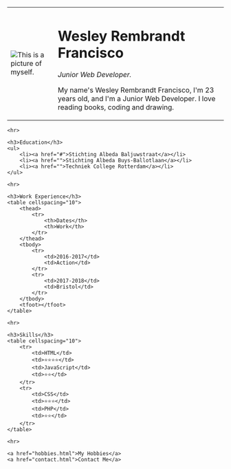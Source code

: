 <html lang="en">

<head>
    <meta charset="UTF-8">
    <meta name="viewport" content="width=device-width, initial-scale=1.0">
    <title>Wesley's Personal Site</title>
</head>

<body>
    <table cellspacing="20">
        <tr>
            <td><img src="img/wes1-modified.png" alt="This is a picture of myself."></td>
            <td>
                <h1>Wesley Rembrandt Francisco</h1>
                <p><em>Junior Web Developer.</em></p>
                <p>My name's Wesley Rembrandt Francisco, I'm 23 years old, and I'm a Junior Web Developer. I love reading books,
                    coding and drawing.
                </p>
            </td>
        </tr>
    </table>

    <hr>

    <h3>Education</h3>
    <ul>
        <li><a href="#">Stichting Albeda Baljuwstraat</a></li>
        <li><a href="">Stichting Albeda Buys-Ballotlaan</a></li>
        <li><a href="">Techniek College Rotterdam</a></li>
    </ul>

    <hr>

    <h3>Work Experience</h3>
    <table cellspacing="10">
        <thead>
            <tr>
                <th>Dates</th>
                <th>Work</th>
            </tr>
        </thead>
        <tbody>
            <tr>
                <td>2016-2017</td>
                <td>Action</td>
            </tr>
            <tr>
                <td>2017-2018</td>
                <td>Bristol</td>
            </tr>
        </tbody>
        <tfoot></tfoot>
    </table>

    <hr>

    <h3>Skills</h3>
    <table cellspacing="10">
        <tr>
            <td>HTML</td>
            <td>⭐⭐⭐⭐</td>
            <td>JavaScript</td>
            <td>⭐⭐</td>
        </tr>
        <tr>
            <td>CSS</td>
            <td>⭐⭐⭐</td>
            <td>PHP</td>
            <td>⭐⭐</td>
        </tr>
    </table>

    <hr>

    <a href="hobbies.html">My Hobbies</a>
    <a href="contact.html">Contact Me</a>
</body>

</html>